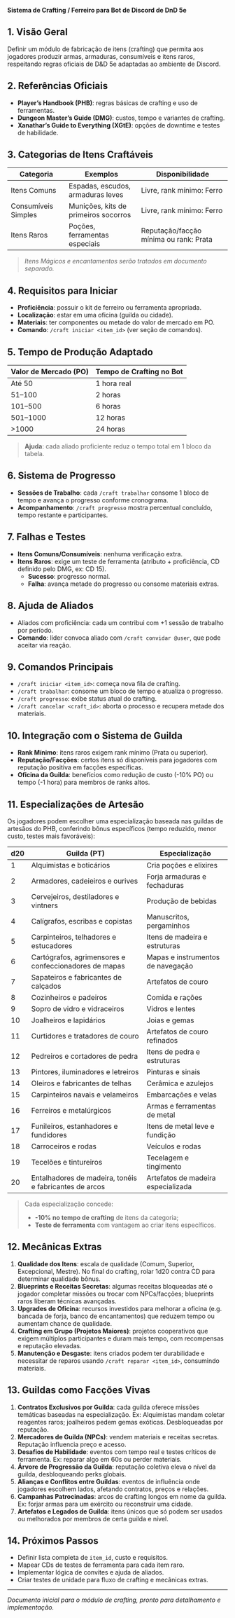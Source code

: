 **Sistema de Crafting / Ferreiro para Bot de Discord de DnD 5e**  

## 1. Visão Geral  
Definir um módulo de fabricação de itens (crafting) que permita aos jogadores produzir armas, armaduras, consumíveis e itens raros, respeitando regras oficiais de D&D 5e adaptadas ao ambiente de Discord.

## 2. Referências Oficiais  
- **Player’s Handbook (PHB)**: regras básicas de crafting e uso de ferramentas.  
- **Dungeon Master’s Guide (DMG)**: custos, tempo e variantes de crafting.  
- **Xanathar’s Guide to Everything (XGtE)**: opções de downtime e testes de habilidade.

## 3. Categorias de Itens Craftáveis  
| Categoria           | Exemplos                          | Disponibilidade                                 |
|---------------------|-----------------------------------|-------------------------------------------------|
| Itens Comuns        | Espadas, escudos, armaduras leves | Livre, rank mínimo: Ferro                       |
| Consumíveis Simples | Munições, kits de primeiros socorros | Livre, rank mínimo: Ferro                    |
| Itens Raros         | Poções, ferramentas especiais     | Reputação/facção mínima ou rank: Prata          |

> *Itens Mágicos e encantamentos serão tratados em documento separado.*

## 4. Requisitos para Iniciar  
- **Proficiência**: possuir o kit de ferreiro ou ferramenta apropriada.  
- **Localização**: estar em uma oficina (guilda ou cidade).  
- **Materiais**: ter componentes ou metade do valor de mercado em PO.  
- **Comando**: `/craft iniciar <item_id>` (ver seção de comandos).

## 5. Tempo de Produção Adaptado  
| Valor de Mercado (PO) | Tempo de Crafting no Bot      |
|-----------------------|-------------------------------|
| Até 50                | 1 hora real                   |
| 51–100                | 2 horas                       |
| 101–500               | 6 horas                       |
| 501–1000              | 12 horas                      |
| >1000                 | 24 horas                      |

> **Ajuda**: cada aliado proficiente reduz o tempo total em 1 bloco da tabela.

## 6. Sistema de Progresso  
- **Sessões de Trabalho**: cada `/craft trabalhar` consome 1 bloco de tempo e avança o progresso conforme cronograma.  
- **Acompanhamento**: `/craft progresso` mostra percentual concluído, tempo restante e participantes.

## 7. Falhas e Testes  
- **Itens Comuns/Consumíveis**: nenhuma verificação extra.  
- **Itens Raros**: exige um teste de ferramenta (atributo + proficiência, CD definido pelo DMG, ex: CD 15).  
  - **Sucesso**: progresso normal.  
  - **Falha**: avança metade do progresso ou consome materiais extras.

## 8. Ajuda de Aliados  
- Aliados com proficiência: cada um contribui com +1 sessão de trabalho por período.  
- **Comando**: líder convoca aliado com `/craft convidar @user`, que pode aceitar via reação.

## 9. Comandos Principais  
- `/craft iniciar <item_id>`: começa nova fila de crafting.  
- `/craft trabalhar`: consome um bloco de tempo e atualiza o progresso.  
- `/craft progresso`: exibe status atual do crafting.  
- `/craft cancelar <craft_id>`: aborta o processo e recupera metade dos materiais.

## 10. Integração com o Sistema de Guilda  
- **Rank Mínimo**: itens raros exigem rank mínimo (Prata ou superior).  
- **Reputação/Facções**: certos itens só disponíveis para jogadores com reputação positiva em facções específicas.  
- **Oficina da Guilda**: benefícios como redução de custo (-10% PO) ou tempo (-1 hora) para membros de ranks altos.

## 11. Especializações de Artesão  
Os jogadores podem escolher uma especialização baseada nas guildas de artesãos do PHB, conferindo bônus específicos (tempo reduzido, menor custo, testes mais favoráveis):

| d20 | Guilda (PT)                                             | Especialização                        |
|-----|----------------------------------------------------------|---------------------------------------|
| 1   | Alquimistas e boticários                                 | Cria poções e elixires                |
| 2   | Armadores, cadeieiros e ourives                          | Forja armaduras e fechaduras          |
| 3   | Cervejeiros, destiladores e vintners                     | Produção de bebidas                  |
| 4   | Calígrafos, escribas e copistas                          | Manuscritos, pergaminhos              |
| 5   | Carpinteiros, telhadores e estucadores                   | Itens de madeira e estruturas         |
| 6   | Cartógrafos, agrimensores e confeccionadores de mapas    | Mapas e instrumentos de navegação     |
| 7   | Sapateiros e fabricantes de calçados                      | Artefatos de couro                    |
| 8   | Cozinheiros e padeiros                                    | Comida e rações                       |
| 9   | Sopro de vidro e vidraceiros                             | Vidros e lentes                       |
| 10  | Joalheiros e lapidários                                   | Joias e gemas                         |
| 11  | Curtidores e tratadores de couro                          | Artefatos de couro refinados          |
| 12  | Pedreiros e cortadores de pedra                           | Itens de pedra e estruturas           |
| 13  | Pintores, iluminadores e letreiros                       | Pinturas e sinais                     |
| 14  | Oleiros e fabricantes de telhas                           | Cerâmica e azulejos                   |
| 15  | Carpinteiros navais e velameiros                         | Embarcações e velas                   |
| 16  | Ferreiros e metalúrgicos                                  | Armas e ferramentas de metal          |
| 17  | Funileiros, estanhadores e fundidores                     | Itens de metal leve e fundição        |
| 18  | Carroceiros e rodas                                        | Veículos e rodas                      |
| 19  | Tecelões e tintureiros                                    | Tecelagem e tingimento                |
| 20  | Entalhadores de madeira, tonéis e fabricantes de arcos    | Artefatos de madeira especializada    |

> Cada especialização concede:
> - **-10% no tempo de crafting** de itens da categoria;
> - **Teste de ferramenta** com vantagem ao criar itens específicos.

## 12. Mecânicas Extras  
1. **Qualidade dos Itens**: escala de qualidade (Comum, Superior, Excepcional, Mestre). No final do crafting, rolar 1d20 contra CD para determinar qualidade bônus.  
2. **Blueprints e Receitas Secretas**: algumas receitas bloqueadas até o jogador completar missões ou trocar com NPCs/facções; blueprints raros liberam técnicas avançadas.  
3. **Upgrades de Oficina**: recursos investidos para melhorar a oficina (e.g. bancada de forja, banco de encantamentos) que reduzem tempo ou aumentam chance de qualidade.  
4. **Crafting em Grupo (Projetos Maiores)**: projetos cooperativos que exigem múltiplos participantes e duram mais tempo, com recompensas e reputação elevadas.  
5. **Manutenção e Desgaste**: itens criados podem ter durabilidade e necessitar de reparos usando `/craft reparar <item_id>`, consumindo materiais.

## 13. Guildas como Facções Vivas
1. **Contratos Exclusivos por Guilda**: cada guilda oferece missões temáticas baseadas na especialização. Ex: Alquimistas mandam coletar reagentes raros; joalheiros pedem gemas exóticas. Desbloqueadas por reputação.
2. **Mercadores de Guilda (NPCs)**: vendem materiais e receitas secretas. Reputação influencia preço e acesso.
3. **Desafios de Habilidade**: eventos com tempo real e testes críticos de ferramenta. Ex: reparar algo em 60s ou perder materiais.
4. **Árvore de Progressão da Guilda**: reputação coletiva eleva o nível da guilda, desbloqueando perks globais.
5. **Alianças e Conflitos entre Guildas**: eventos de influência onde jogadores escolhem lados, afetando contratos, preços e relações.
6. **Campanhas Patrocinadas**: arcos de crafting longos em nome da guilda. Ex: forjar armas para um exército ou reconstruir uma cidade.
7. **Artefatos e Legados de Guilda**: itens únicos que só podem ser usados ou melhorados por membros de certa guilda e nível.

## 14. Próximos Passos  
- Definir lista completa de `item_id`, custo e requisitos.  
- Mapear CDs de testes de ferramenta para cada item raro.  
- Implementar lógica de convites e ajuda de aliados.  
- Criar testes de unidade para fluxo de crafting e mecânicas extras.

---
*Documento inicial para o módulo de crafting, pronto para detalhamento e implementação.*

